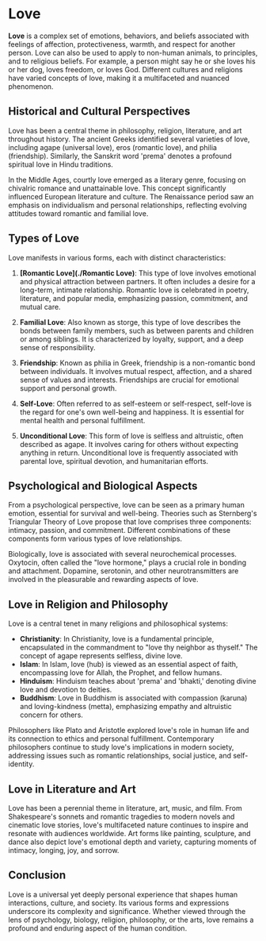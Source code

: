 # Love

**Love** is a complex set of emotions, behaviors, and beliefs associated with feelings of affection, protectiveness, warmth, and respect for another person. Love can also be used to apply to non-human animals, to principles, and to religious beliefs. For example, a person might say he or she loves his or her dog, loves freedom, or loves God. Different cultures and religions have varied concepts of love, making it a multifaceted and nuanced phenomenon.

## Historical and Cultural Perspectives

Love has been a central theme in philosophy, religion, literature, and art throughout history. The ancient Greeks identified several varieties of love, including agape (universal love), eros (romantic love), and philia (friendship). Similarly, the Sanskrit word 'prema' denotes a profound spiritual love in Hindu traditions.

In the Middle Ages, courtly love emerged as a literary genre, focusing on chivalric romance and unattainable love. This concept significantly influenced European literature and culture. The Renaissance period saw an emphasis on individualism and personal relationships, reflecting evolving attitudes toward romantic and familial love.

## Types of Love

Love manifests in various forms, each with distinct characteristics:

1. **[Romantic Love](./Romantic Love)**: This type of love involves emotional and physical attraction between partners. It often includes a desire for a long-term, intimate relationship. Romantic love is celebrated in poetry, literature, and popular media, emphasizing passion, commitment, and mutual care.

2. **Familial Love**: Also known as storge, this type of love describes the bonds between family members, such as between parents and children or among siblings. It is characterized by loyalty, support, and a deep sense of responsibility.

3. **Friendship**: Known as philia in Greek, friendship is a non-romantic bond between individuals. It involves mutual respect, affection, and a shared sense of values and interests. Friendships are crucial for emotional support and personal growth.

4. **Self-Love**: Often referred to as self-esteem or self-respect, self-love is the regard for one's own well-being and happiness. It is essential for mental health and personal fulfillment.

5. **Unconditional Love**: This form of love is selfless and altruistic, often described as agape. It involves caring for others without expecting anything in return. Unconditional love is frequently associated with parental love, spiritual devotion, and humanitarian efforts.

## Psychological and Biological Aspects

From a psychological perspective, love can be seen as a primary human emotion, essential for survival and well-being. Theories such as Sternberg's Triangular Theory of Love propose that love comprises three components: intimacy, passion, and commitment. Different combinations of these components form various types of love relationships.

Biologically, love is associated with several neurochemical processes. Oxytocin, often called the "love hormone," plays a crucial role in bonding and attachment. Dopamine, serotonin, and other neurotransmitters are involved in the pleasurable and rewarding aspects of love.

## Love in Religion and Philosophy

Love is a central tenet in many religions and philosophical systems:

- **Christianity**: In Christianity, love is a fundamental principle, encapsulated in the commandment to "love thy neighbor as thyself." The concept of agape represents selfless, divine love.
- **Islam**: In Islam, love (hub) is viewed as an essential aspect of faith, encompassing love for Allah, the Prophet, and fellow humans.
- **Hinduism**: Hinduism teaches about 'prema' and 'bhakti,' denoting divine love and devotion to deities.
- **Buddhism**: Love in Buddhism is associated with compassion (karuna) and loving-kindness (metta), emphasizing empathy and altruistic concern for others.

Philosophers like Plato and Aristotle explored love's role in human life and its connection to ethics and personal fulfillment. Contemporary philosophers continue to study love's implications in modern society, addressing issues such as romantic relationships, social justice, and self-identity.

## Love in Literature and Art

Love has been a perennial theme in literature, art, music, and film. From Shakespeare's sonnets and romantic tragedies to modern novels and cinematic love stories, love's multifaceted nature continues to inspire and resonate with audiences worldwide. Art forms like painting, sculpture, and dance also depict love's emotional depth and variety, capturing moments of intimacy, longing, joy, and sorrow.

## Conclusion

Love is a universal yet deeply personal experience that shapes human interactions, culture, and society. Its various forms and expressions underscore its complexity and significance. Whether viewed through the lens of psychology, biology, religion, philosophy, or the arts, love remains a profound and enduring aspect of the human condition.